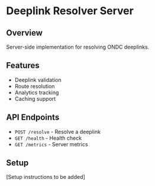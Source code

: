 # Deeplink Resolver Server

## Overview
Server-side implementation for resolving ONDC deeplinks.

## Features
- Deeplink validation
- Route resolution
- Analytics tracking
- Caching support

## API Endpoints
- `POST /resolve` - Resolve a deeplink
- `GET /health` - Health check
- `GET /metrics` - Server metrics

## Setup
[Setup instructions to be added]
